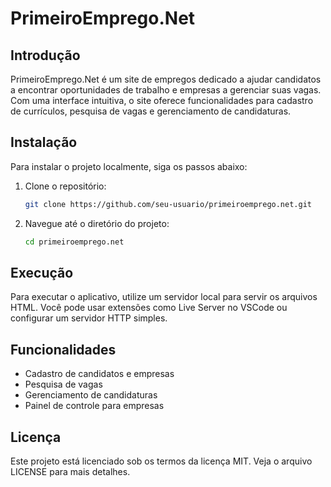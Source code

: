 # PrimeiroEmprego.Net

## Introdução
PrimeiroEmprego.Net é um site de empregos dedicado a ajudar candidatos a encontrar oportunidades de trabalho e empresas a gerenciar suas vagas. Com uma interface intuitiva, o site oferece funcionalidades para cadastro de currículos, pesquisa de vagas e gerenciamento de candidaturas.

## Instalação
Para instalar o projeto localmente, siga os passos abaixo:
1. Clone o repositório:
   ```bash
   git clone https://github.com/seu-usuario/primeiroemprego.net.git
   ```
2. Navegue até o diretório do projeto:
   ```bash
   cd primeiroemprego.net
   ```

## Execução
Para executar o aplicativo, utilize um servidor local para servir os arquivos HTML. Você pode usar extensões como Live Server no VSCode ou configurar um servidor HTTP simples.

## Funcionalidades
- Cadastro de candidatos e empresas
- Pesquisa de vagas
- Gerenciamento de candidaturas
- Painel de controle para empresas

## Licença
Este projeto está licenciado sob os termos da licença MIT. Veja o arquivo LICENSE para mais detalhes.